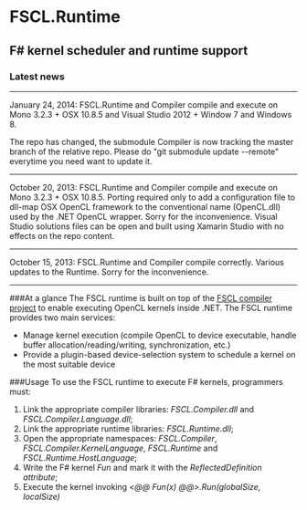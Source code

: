 FSCL.Runtime
============

F# kernel scheduler and runtime support
-----------------------------------------

### Latest news

*****

January 24, 2014: FSCL.Runtime and Compiler compile and execute on Mono 3.2.3 + OSX 10.8.5 and Visual Studio 2012 + Window 7 and Windows 8.

The repo has changed, the submodule Compiler is now tracking the master branch of the relative repo. Please do "git submodule update --remote" everytime you need want to update it.

*****

October 20, 2013: FSCL.Runtime and Compiler compile and execute on Mono 3.2.3 + OSX 10.8.5. 
Porting required only to add a configuration file to dll-map OSX OpenCL framework to the conventional name (OpenCL.dll) used by the .NET OpenCL wrapper. Sorry for the inconvenience.
Visual Studio solutions files can be open and built using Xamarin Studio with no effects on the repo content. 

*****

October 15, 2013: FSCL.Runtime and Compiler compile correctly. Various updates to the Runtime. Sorry for the inconvenience.

*****

###At a glance
The FSCL runtime is built on top of the [FSCL compiler project](https://github.com/GabrieleCocco/FSCL.Compiler) to enable executing
OpenCL kernels inside .NET.
The FSCL runtime provides two main services:

+ Manage kernel execution (compile OpenCL to device executable, handle buffer allocation/reading/writing, synchronization, etc.)
+ Provide a plugin-based device-selection system to schedule a kernel on the most suitable device

###Usage
To use the FSCL runtime to execute F# kernels, programmers must:

1. Link the appropriate compiler libraries: *FSCL.Compiler.dll* and *FSCL.Compiler.Language.dll*;
2. Link the appropriate runtime libraries: *FSCL.Runtime.dll*;
3. Open the appropriate namespaces: *FSCL.Compiler*, *FSCL.Compiler.KernelLanguage*, *FSCL.Runtime* and *FSCL.Runtime.HostLanguage*;
4. Write the F# kernel *Fun* and mark it with the *ReflectedDefinition attribute*;
5. Execute the kernel invoking *<@@ Fun(x) @@>.Run(globalSize, localSize)*





